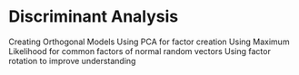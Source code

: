 # Discriminant Analysis

Creating Orthogonal Models
Using PCA for factor creation
Using Maximum Likelihood for common factors of normal random vectors
Using factor rotation to improve understanding